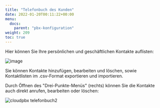 ```yaml
---
title: "Telefonbuch des Kunden"
date: 2022-01-20T00:11:22+00:00
menu:
  docs:
    parent: "pbx-konfiguration"
weight: 209
toc: true
---
```


Hier können Sie Ihre persönlichen und geschäftlichen Kontakte auflisten: 

![image](https://github.com/user-attachments/assets/2d8251d9-4e45-4969-9538-50dbf3ec3086)

Sie können Kontakte hinzufügen, bearbeiten und löschen, sowie Kontaktlisten im .csv-Format exportieren und importieren. 

Durch Öffnen des "Drei-Punkte-Menüs" (rechts) können Sie die Kontakte auch direkt anrufen, bearbeiten oder löschen:

![cloudpbx telefonbuch2](https://github.com/user-attachments/assets/e37c87be-a90b-45d4-9981-304a932d2159)
